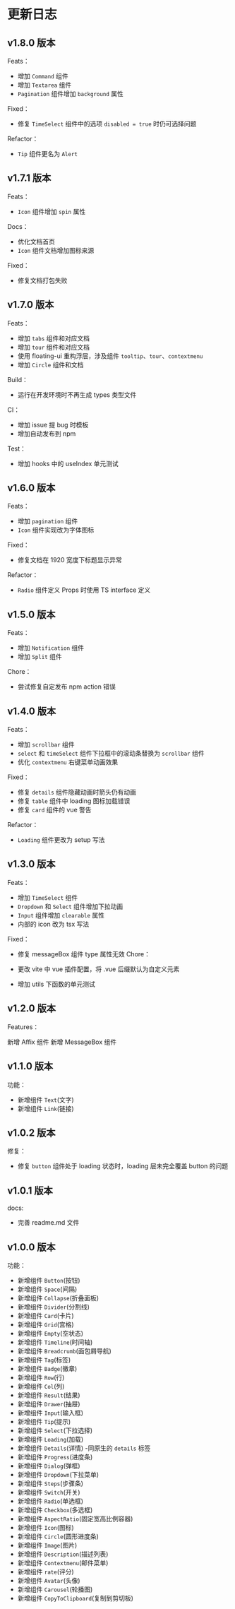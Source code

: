 # 更新日志

## v1.8.0 版本

Feats：

- 增加 `Command` 组件
- 增加 `Textarea` 组件
- `Pagination` 组件增加 `background` 属性

Fixed：

- 修复 `TimeSelect` 组件中的选项 `disabled = true` 时仍可选择问题

Refactor：

- `Tip` 组件更名为 `Alert`

## v1.7.1 版本

Feats：

- `Icon` 组件增加 `spin` 属性

Docs：

- 优化文档首页
- `Icon` 组件文档增加图标来源

Fixed：

- 修复文档打包失败

## v1.7.0 版本

Feats：

- 增加 `tabs` 组件和对应文档
- 增加 `tour` 组件和对应文档
- 使用 floating-ui 重构浮层，涉及组件 `tooltip`、`tour`、`contextmenu`
- 增加 `Circle` 组件和文档

Build：

- 运行在开发环境时不再生成 types 类型文件

CI：

- 增加 issue 提 bug 时模板
- 增加自动发布到 npm

Test：

- 增加 hooks 中的 useIndex 单元测试

## v1.6.0 版本

Feats：

- 增加 `pagination` 组件
- `Icon` 组件实现改为字体图标

Fixed：

- 修复文档在 1920 宽度下标题显示异常

Refactor：

- `Radio` 组件定义 Props 时使用 TS interface 定义

## v1.5.0 版本

Feats：

- 增加 `Notification` 组件
- 增加 `Split` 组件

Chore：

- 尝试修复自定发布 npm action 错误

## v1.4.0 版本

Feats：

- 增加 `scrollbar` 组件
- `select` 和 `timeSelect` 组件下拉框中的滚动条替换为 `scrollbar` 组件
- 优化 `contextmenu` 右键菜单动画效果

Fixed：

- 修复 `details` 组件隐藏动画时箭头仍有动画
- 修复 `table` 组件中 loading 图标加载错误
- 修复 `card` 组件的 vue 警告

Refactor：

- `Loading` 组件更改为 setup 写法

## v1.3.0 版本

Feats：

- 增加 `TimeSelect` 组件
- `Dropdown` 和 `Select` 组件增加下拉动画
- `Input` 组件增加 `clearable` 属性
- 内部的 icon 改为 tsx 写法

Fixed：

- 修复 messageBox 组件 type 属性无效
  Chore：

- 更改 vite 中 vue 插件配置，将 .vue 后缀默认为自定义元素
- 增加 utils 下函数的单元测试

## v1.2.0 版本

Features：

新增 Affix 组件
新增 MessageBox 组件

## v1.1.0 版本

功能：

- 新增组件 `Text`(文字)
- 新增组件 `Link`(链接)

## v1.0.2 版本

修复：

- 修复 `button` 组件处于 loading 状态时，loading 层未完全覆盖 button 的问题

## v1.0.1 版本

docs:

- 完善 readme.md 文件

## v1.0.0 版本

功能：

- 新增组件 `Button`(按钮)
- 新增组件 `Space`(间隔)
- 新增组件 `Collapse`(折叠面板)
- 新增组件 `Divider`(分割线)
- 新增组件 `Card`(卡片)
- 新增组件 `Grid`(宫格)
- 新增组件 `Empty`(空状态)
- 新增组件 `Timeline`(时间轴)
- 新增组件 `Breadcrumb`(面包屑导航)
- 新增组件 `Tag`(标签)
- 新增组件 `Badge`(徽章)
- 新增组件 `Row`(行)
- 新增组件 `Col`(列)
- 新增组件 `Result`(结果)
- 新增组件 `Drawer`(抽屉)
- 新增组件 `Input`(输入框)
- 新增组件 `Tip`(提示)
- 新增组件 `Select`(下拉选择)
- 新增组件 `Loading`(加载)
- 新增组件 `Details`(详情) -同原生的 `details` 标签
- 新增组件 `Progress`(进度条)
- 新增组件 `Dialog`(弹框)
- 新增组件 `Dropdown`(下拉菜单)
- 新增组件 `Steps`(步骤条)
- 新增组件 `Switch`(开关)
- 新增组件 `Radio`(单选框)
- 新增组件 `Checkbox`(多选框)
- 新增组件 `AspectRatio`(固定宽高比例容器)
- 新增组件 `Icon`(图标)
- 新增组件 `Circle`(圆形进度条)
- 新增组件 `Image`(图片)
- 新增组件 `Description`(描述列表)
- 新增组件 `Contextmenu`(邮件菜单)
- 新增组件 `rate`(评分)
- 新增组件 `Avatar`(头像)
- 新增组件 `Carousel`(轮播图)
- 新增组件 `CopyToClipboard`(复制到剪切板)
